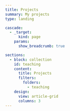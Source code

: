 ```yaml
---
title: Projects
summary: My projects
type: landing

cascade:
  - _target:
      kind: page
    params:
      show_breadcrumb: true

sections:
  - block: collection
    id: teaching
    content:
      title: Projects
      filters:
        folders:
          - teaching
    design:
      view: article-grid
      columns: 3
---
```

